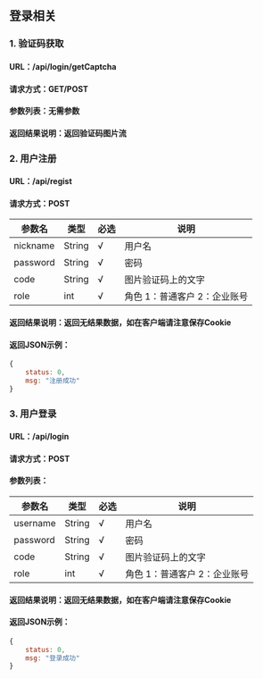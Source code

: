 ## 登录相关

### 1. 验证码获取

#### URL：/api/login/getCaptcha

#### 请求方式：GET/POST

#### 参数列表：无需参数

#### 返回结果说明：返回验证码图片流

### 2. 用户注册

#### URL：/api/regist

#### 请求方式：POST

参数名|类型|必选|说明
-----|---|----|---|
nickname|String|√|用户名
password|String|√|密码
code|String|√|图片验证码上的文字
role|int|√|角色 1：普通客户 2：企业账号

#### 返回结果说明：返回无结果数据，如在客户端请注意保存Cookie

#### 返回JSON示例：
```js
{
    status: 0,
    msg: "注册成功"
}
```

### 3. 用户登录

#### URL：/api/login

#### 请求方式：POST

#### 参数列表：

参数名|类型|必选|说明
-----|---|----|---|
username|String|√|用户名
password|String|√|密码
code|String|√|图片验证码上的文字
role|int|√|角色 1：普通客户 2：企业账号

#### 返回结果说明：返回无结果数据，如在客户端请注意保存Cookie

#### 返回JSON示例：
```js
{
    status: 0,
    msg: "登录成功"
}
```

